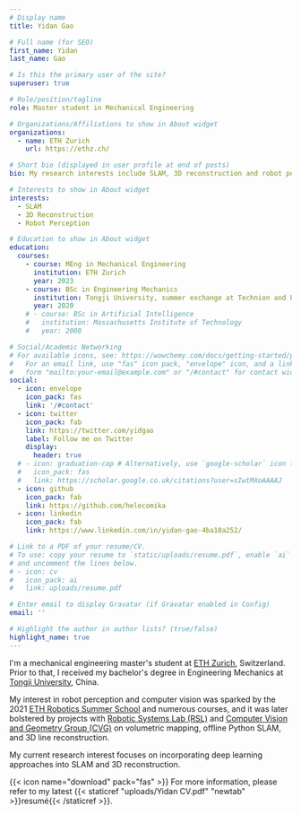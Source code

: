 ```yaml
---
# Display name
title: Yidan Gao

# Full name (for SEO)
first_name: Yidan
last_name: Gao

# Is this the primary user of the site?
superuser: true

# Role/position/tagline
role: Master student in Mechanical Engineering

# Organizations/Affiliations to show in About widget
organizations:
  - name: ETH Zurich
    url: https://ethz.ch/

# Short bio (displayed in user profile at end of posts)
bio: My research interests include SLAM, 3D reconstruction and robot perception.

# Interests to show in About widget
interests:
  - SLAM
  - 3D Reconstruction
  - Robot Perception

# Education to show in About widget
education:
  courses:
    - course: MEng in Mechanical Engineering
      institution: ETH Zurich
      year: 2023
    - course: BSc in Engineering Mechanics
      institution: Tongji University, summer exchange at Technion and PolyU
      year: 2020
    # - course: BSc in Artificial Intelligence
    #   institution: Massachusetts Institute of Technology
    #   year: 2008

# Social/Academic Networking
# For available icons, see: https://wowchemy.com/docs/getting-started/page-builder/#icons
#   For an email link, use "fas" icon pack, "envelope" icon, and a link in the
#   form "mailto:your-email@example.com" or "/#contact" for contact widget.
social:
  - icon: envelope
    icon_pack: fas
    link: '/#contact'
  - icon: twitter
    icon_pack: fab
    link: https://twitter.com/yidgao
    label: Follow me on Twitter
    display:
      header: true
  # - icon: graduation-cap # Alternatively, use `google-scholar` icon from `ai` icon pack
  #   icon_pack: fas
  #   link: https://scholar.google.co.uk/citations?user=sIwtMXoAAAAJ
  - icon: github
    icon_pack: fab
    link: https://github.com/helecomika
  - icon: linkedin
    icon_pack: fab
    link: https://www.linkedin.com/in/yidan-gao-4ba10a252/

# Link to a PDF of your resume/CV.
# To use: copy your resume to `static/uploads/resume.pdf`, enable `ai` icons in `params.yaml`,
# and uncomment the lines below.
# - icon: cv
#   icon_pack: ai
#   link: uploads/resume.pdf

# Enter email to display Gravatar (if Gravatar enabled in Config)
email: ''

# Highlight the author in author lists? (true/false)
highlight_name: true
---
```


I'm a mechanical engineering master's student at [ETH Zurich](https://ethz.ch/), Switzerland.
Prior to that, I received my bachelor's degree in Engineering Mechanics at [Tongji University](https://www.tongji.edu.cn/), China.


My interest in robot perception and computer vision was sparked by the 2021 [ETH Robotics Summer School](https://robotics-summerschool.ethz.ch/) and numerous courses, and it was later bolstered by projects with [Robotic Systems Lab (RSL)](https://rsl.ethz.ch/) and [Computer Vision and Geometry Group (CVG)](https://cvg.ethz.ch/) on volumetric mapping, offline Python SLAM, and 3D line reconstruction.


My current research interest focuses on incorporating deep learning approaches into SLAM and 3D reconstruction. 


{{< icon name="download" pack="fas" >}} For more information, please refer to my latest {{< staticref "uploads/Yidan CV.pdf" "newtab" >}}resumé{{< /staticref >}}.

<!-- {{< icon name="download" pack="fas" >}} Download my {{< staticref "uploads/demo_resume.pdf" "newtab" >}}resumé{{< /staticref >}}. -->     

